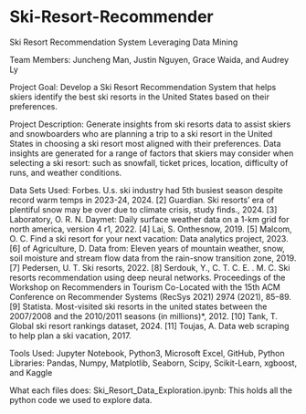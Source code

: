 # Ski-Resort-Recommender
Ski Resort Recommendation System Leveraging Data Mining

Team Members: Juncheng Man, Justin Nguyen, Grace Waida, and Audrey Ly

Project Goal: Develop a Ski Resort Recommendation System that helps skiers identify the best ski resorts in the United States based on their preferences. ​

Project Description: Generate insights from ski resorts data to assist skiers and snowboarders who are planning a trip to a ski resort in the United States in choosing a ski resort most aligned with their preferences. Data insights are generated for a range of factors that skiers may consider when selecting a ski resort: such as snowfall, ticket prices, location, difficulty of runs, and weather conditions. ​

Data Sets Used: 
Forbes. U.s. ski industry had 5th busiest season despite record warm temps in
2023-24, 2024.
[2] Guardian. Ski resorts’ era of plentiful snow may be over due to climate crisis,
study finds., 2024.
[3] Laboratory, O. R. N. Daymet: Daily surface weather data on a 1-km grid for
north america, version 4 r1, 2022.
[4] Lai, S. Onthesnow, 2019.
[5] Malcom, O. C. Find a ski resort for your next vacation: Data analytics project,
2023.
[6] of Agriculture, D. Data from: Eleven years of mountain weather, snow, soil
moisture and stream flow data from the rain-snow transition zone, 2019.
[7] Pedersen, U. T. Ski resorts, 2022.
[8] Serdouk, Y., C. T. C. E. . M. C. Ski resorts recommendation using deep neural
networks. Proceedings of the Workshop on Recommenders in Tourism Co-Located
with the 15th ACM Conference on Recommender Systems (RecSys 2021) 2974 (2021),
85–89.
[9] Statista. Most-visited ski resorts in the united states between the 2007/2008
and the 2010/2011 seasons (in millions)*, 2012.
[10] Tank, T. Global ski resort rankings dataset, 2024.
[11] Toujas, A. Data web scraping to help plan a ski vacation, 2017.

Tools Used: Jupyter Notebook, Python3, Microsoft Excel, GitHub, Python Libraries: Pandas, Numpy, Matplotlib, Seaborn, Scipy,
Scikit-Learn, xgboost, and Kaggle

What each files does:
Ski_Resort_Data_Exploration.ipynb: This holds all the python code we used to explore data. 

